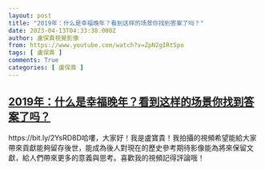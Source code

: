 ```yaml
---
layout: post
title: "2019年：什么是幸福晚年？看到这样的场景你找到答案了吗？"
date: 2023-04-13T04:33:38.000Z
author: 盧保貴視覺影像
from: https://www.youtube.com/watch?v=ZpN2gIRt5po
tags: [ 盧保貴 ]
comments: True
categories: [ 盧保貴 ]
---
```

<!--1681360418000-->
[2019年：什么是幸福晚年？看到这样的场景你找到答案了吗？](https://www.youtube.com/watch?v=ZpN2gIRt5po)
------

<div>
https://bit.ly/2YsRD8D哈嘍，大家好！我是盧寶貴！我拍攝的視頻希望能給大家帶來貢獻能夠留存後世，能成為後人對現在的歷史參考期待影像能為將來保留文獻，給人們帶來更多的意義與思考。喜歡我的視頻記得評論哦！
</div>

